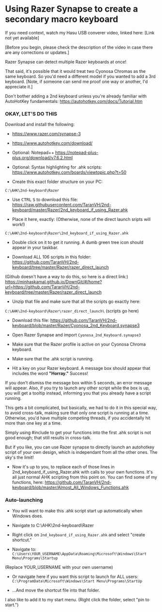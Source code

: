 # Using Razer Synapse to create a secondary macro keyboard

If you need context, watch my Hasu USB converer video, linked here: [Link not yet available]

[Before you begin, please check the description of the video in case there are any corrections or updates.]

Razer Synapse can detect multiple Razer keyboards at once!

That said, it's possible that it would treat two Cyonosa Chromas as the same keyboard. So you'd need a different model if you wanted to add a 3rd keyboard. [Note, if someone can send me proof one way or another, I'd appreciate it.]

Don't bother adding a 2nd keyboard unless you're already familiar with AutoHotKey fundamentals: https://autohotkey.com/docs/Tutorial.htm

### **OKAY, LET'S DO THIS**

Download and install the following:

- https://www.razer.com/synapse-3
- https://www.autohotkey.com/download/
- Optional: Notepad++  https://notepad-plus-plus.org/download/v7.6.2.html
- Optional: Syntax highlighting for .ahk scripts: https://www.autohotkey.com/boards/viewtopic.php?t=50

- Create this exact folder structure on your PC:

 ```C:\AHK\2nd-keyboard\Razer```

- Use <kbd>CTRL</kbd> <kbd>S</kbd> to download this file:  https://raw.githubusercontent.com/TaranVH/2nd-keyboard/master/Razer/2nd_keyboard_if_using_Razer.ahk

- Place it here, exactly: (Otherwise, none of the direct launch sripts will work!)

```C:\AHK\2nd-keyboard\Razer\2nd_keyboard_if_using_Razer.ahk```

- Double click on it to get it running. A dumb green tree icon should appear in your taskbar.

- Download ALL 106 scripts in this folder:
https://github.com/TaranVH/2nd-keyboard/tree/master/Razer/razer_direct_launch

(Github doesn't have a way to do this, so here is a direct link:)
https://minhaskamal.github.io/DownGit/#/home?url=https://github.com/TaranVH/2nd-keyboard/tree/master/Razer/razer_direct_launch

- Unzip that file and make sure that all the scripts go exactly here:

```C:\AHK\2nd-keyboard\Razer\razer_direct_launch\``` (scripts go here)

- Download this file: 
https://github.com/TaranVH/2nd-keyboard/blob/master/Razer/Cyonosa_2nd_Keyboard.synapse3

- Open Razer Synapse and import ```Cyonosa_2nd_Keyboard.synapse3```

- Make sure that the Razer profile is active on your Cyonosa Chroma keyboard.
- Make sure that the .ahk script is running.

- Hit a key on your Razer keyboard. A message box should appear that includes the word **"Horray."** Success!

If you don't dismiss the message box within 5 seconds, an error message will appear. Also, if you try to launch any other script while the box is up, you will get a tooltip instead, informing you that you already have a script running.

This gets a bit complicated, but basically, we had to do it in this special way, to avoid cross-talk, making sure that only one script is running at a time. Otherwise, you'd have multiple competing threads, if you accidentally hit more than one key at a time.

Simply using #include to get your functions into the first .ahk script is not good enough; that still results in cross-talk.

But if you like, you can use Razer synapse to directly launch an autohotkey script of your own design, which is independant from all the other ones. The sky's the limit!

- Now it's up to you, to replace each of those lines in 2nd_keyboard_if_using_Razer.ahk with calls to your own functions. It's all just normal AHK scripting from this point on. You can find some of my functions, here: https://github.com/TaranVH/2nd-keyboard/blob/master/Almost_All_Windows_Functions.ahk


### Auto-launching

- You will want to make this .ahk script start up automatically when Windows does.
- Navigate to C:\AHK\2nd-keyboard\Razer
- Right click on ```2nd_keyboard_if_using_Razer.ahk``` and select "create shortcut."

- Navigate to: ```C:\Users\YOUR_USERNAME\AppData\Roaming\Microsoft\Windows\Start Menu\Programs\Startup```

(Replace YOUR_USERNAME with your own username)

- Or navigate here if you want this script to launch for ALL users: ```C:\ProgramData\Microsoft\Windows\Start Menu\Programs\StartUp```

- ...And move the shortcut file into that folder.

I also like to add it to my start menu. (Right click the folder, select "pin to start.")


